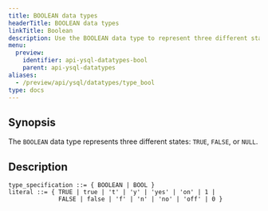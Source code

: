 ```yaml
---
title: BOOLEAN data types
headerTitle: BOOLEAN data types
linkTitle: Boolean
description: Use the BOOLEAN data type to represent three different states - TRUE, FALSE, or NULL.
menu:
  preview:
    identifier: api-ysql-datatypes-bool
    parent: api-ysql-datatypes
aliases:
  - /preview/api/ysql/datatypes/type_bool
type: docs
---
```


## Synopsis

The `BOOLEAN` data type represents three different states: `TRUE`, `FALSE`, or `NULL`.

## Description

```ebnf
type_specification ::= { BOOLEAN | BOOL }
literal ::= { TRUE | true | 't' | 'y' | 'yes' | 'on' | 1 |
              FALSE | false | 'f' | 'n' | 'no' | 'off' | 0 }
```
